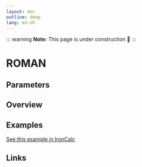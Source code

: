 ```yaml
---
layout: doc
outline: deep
lang: en-US
---
```


::: warning
**Note:** This page is under construction 🚧
:::

# ROMAN

## Parameters

## Overview

## Examples

[See this example in IronCalc](https://app.ironcalc.com/?filename=roman)

## Links